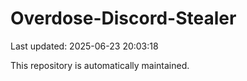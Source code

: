 # Overdose-Discord-Stealer

Last updated: 2025-06-23 20:03:18

This repository is automatically maintained.
